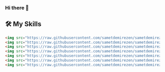 ### Hi there 👋

<!--
**sametdemirezen/sametdemirezen** is a ✨ _special_ ✨ repository because its `README.md` (this file) appears on your GitHub profile.

Here are some ideas to get you started:

- 🔭 I’m currently working on ...
- 🌱 I’m currently learning ...
- 👯 I’m looking to collaborate on ...
- 🤔 I’m looking for help with ...
- 💬 Ask me about ...
- 📫 How to reach me: ...
- 😄 Pronouns: ...
- ⚡ Fun fact: ...
-->
## 🛠️ My Skills
```html
<img src="https://raw.githubusercontent.com/sametdemirezen/sametdemirezenmain/icons/html.png" alt="HTML5" width="40" height="40"/> 
<img src="https://raw.githubusercontent.com/sametdemirezen/sametdemirezen/main/icons/css.png" alt="CSS3" width="40" height="40"/> 
<img src="https://raw.githubusercontent.com/sametdemirezen/sametdemirezen/main/icons/js.png" alt="JavaScript" width="40" height="40"/> 
<img src="https://raw.githubusercontent.com/sametdemirezen/sametdemirezen/main/icons/react.png" alt="React" width="40" height="40"/> 
<img src="https://raw.githubusercontent.com/sametdemirezen/sametdemirezen/main/icons/java.png" alt="Java" width="40" height="40"/> 
<img src="https://raw.githubusercontent.com/sametdemirezen/sametdemirezen/main/icons/go.png" alt="Go" width="40" height="40"/> 
<img src="https://raw.githubusercontent.com/sametdemirezen/sametdemirezen/main/icons/mysql.png" alt="MySQL" width="40" height="40"/>
